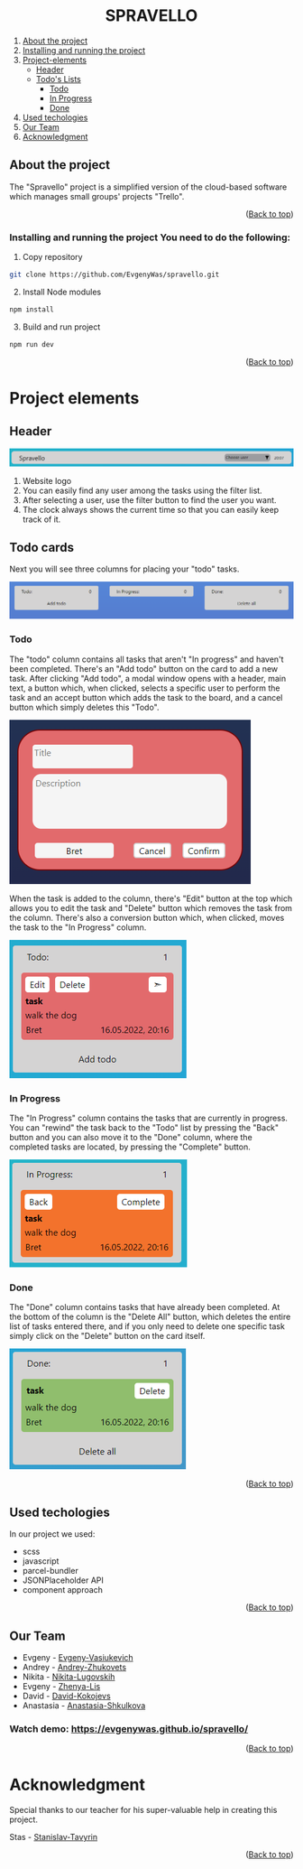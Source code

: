 <div id="top"></div>

<h1 align="center">SPRAVELLO</h1>

<p align="center"><a href=""></a></p>

<ol>
  <li>
    <a href="#About-the-project">About the project</a>
  </li>
  <li>
    <a href="#Installing-and-running-the-project"
      >Installing and running the project</a
    >
  </li>
  <li>
    <a href="#Project-elements">Project-elements</a>
    <ul>
      <li><a href="#Header">Header</a></li>
      <li>
        <a href="#Todo-cards">Todo's Lists</a>
        <ul>
          <li><a href="#Todo">Todo</a></li>
          <li><a href="#In-Progress">In Progress</a></li>
          <li><a href="#Done">Done</a></li>
        </ul>
      </li>
    </ul>
  </li>
  <li><a href="#Used-techologies">Used techologies</a></li>
  <li><a href="#Our-team">Our Team</a></li>
  <li><a href="#Acknowledgment">Acknowledgment</a></li>
</ol>

## About the project 

The "Spravello" project is a simplified version of the cloud-based software which manages small groups' projects "Trello".

<p align="right">(<a href="#top">Back to top</a>)</p>

### Installing and running the project You need to do the following: 

1.  Copy repository
   ```sh
   git clone https://github.com/EvgenyWas/spravello.git
   ```
2.  Install Node modules
   ```sh
   npm install
   ```
3.  Build and run project
   ```sh
   npm run dev
   ```
<p align="right">(<a href="#top">Back to top</a>)</p>

# Project elements

## Header

[<img src="./src/assets/Header.png" alt="Header">]()

1.  Website logo
2.	You can easily find any user among the tasks using the filter list.
3.	After selecting a user, use the filter button to find the user you want.
4.  The clock always shows the current time so that you can easily keep track of it.



## Todo cards

Next you will see three columns for placing your "todo" tasks.

[<img src="./src/assets/Cards.png" alt="Cards">]()

### Todo

The "todo" column contains all tasks that aren't "In progress" and haven't been completed. There's an "Add todo" button on the card to add a new task. After clicking "Add todo", a modal window opens with a header, main text, a button which, when clicked, selects a specific user to perform the task and an accept button which adds the task to the board, and a cancel button which simply deletes this "Todo".

[<img src="./src/assets/Modal_window.png" alt="Modal-window">]()

When the task is added to the column, there's "Edit" button at the top which allows you to edit the task and "Delete" button which removes the task from the column. There's also a conversion button which, when clicked, moves the task to the "In Progress" column.

[<img src="./src/assets/ToDo_card.png" alt="InProgress-Card">]()

### In Progress

The "In Progress" column contains the tasks that are currently in progress. You can "rewind" the task back to the "Todo" list by pressing the "Back" button and you can also move it to the "Done" column, where the completed tasks are located, by pressing the "Complete" button.

[<img src="./src/assets/InProgress_card.png" alt="InProgress-Card">]()

### Done

The "Done" column contains tasks that have already been completed. At the bottom of the column is the "Delete All" button, which deletes the entire list of tasks entered there, and if you only need to delete one specific task simply click on the "Delete" button on the card itself.

[<img src="./src/assets/Done_card.png" alt="Done-Card">]()

<p align="right">(<a href="#top">Back to top</a>)</p>

## Used techologies

In our project we used:

- scss
- javascript
- parcel-bundler
- JSONPlaceholder API
- component approach

<p align="right">(<a href="#top">Back to top</a>)</p>


## Our Team

- Evgeny - [Evgeny-Vasiukevich](https://github.com/EvgenyWas)
- Andrey - [Andrey-Zhukovets](https://github.com/a-zhukovets)
- Nikita - [Nikita-Lugovskih](https://github.com/nikitalugovskih)
- Evgeny - [Zhenya-Lis](https://github.com/zhenyalis)
- David - [David-Kokojevs](https://github.com/kokoiev34)
- Anastasia - [Anastasia-Shkulkova](https://github.com/AnastasiaShkulkova)

### Watch demo: https://evgenywas.github.io/spravello/

<p align="right">(<a href="#top">Back to top</a>)</p>

# Acknowledgment

Special thanks to our teacher for his super-valuable help in creating this project.

Stas - [Stanislav-Tavyrin](https://github.com/stnslvtvrn)

<p align="right">(<a href="#top">Back to top</a>)</p>
